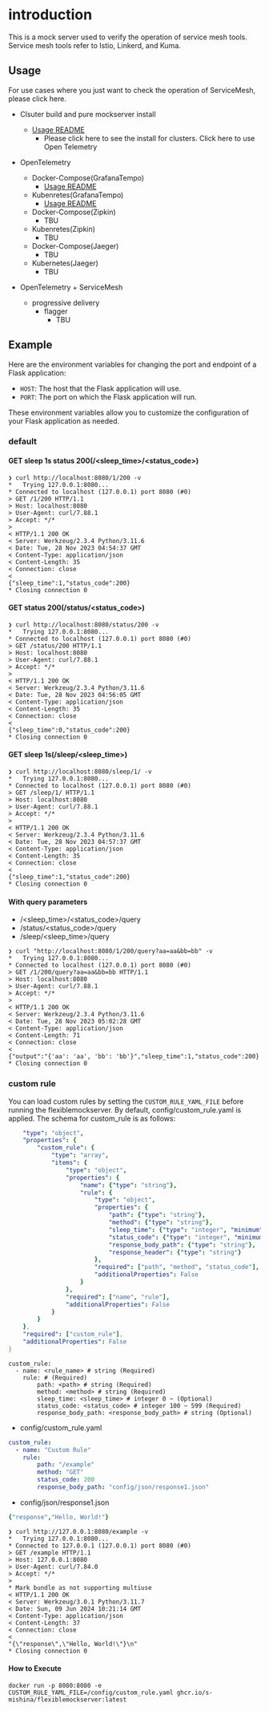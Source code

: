 # introduction

This is a mock server used to verify the operation of service mesh tools. Service mesh tools refer to Istio, Linkerd, and Kuma.

## Usage

For use cases where you just want to check the operation of ServiceMesh, please click here.

* Clsuter build and pure mockserver install
  * [Usage README](./sample_manifest/README.md)
    * Please click here to see the install for clusters.
Click here to use Open Telemetry

* OpenTelemetry
  * Docker-Compose(GrafanaTempo)
    * [Usage README](./sample_manifest/docker-compose/tempo/)
  * Kubenretes(GrafanaTempo)
    * [Usage README](./sample_manifest/kubernetes/apm_tempo)
  * Docker-Compose(Zipkin)
    * TBU
  * Kubenretes(Zipkin)
    * TBU
  * Docker-Compose(Jaeger)
    * TBU
  * Kubernetes(Jaeger)
    * TBU

* OpenTelemetry + ServiceMesh
  * progressive delivery
    * flagger
      * TBU

## Example

Here are the environment variables for changing the port and endpoint of a Flask application:

* `HOST`: The host that the Flask application will use.
* `PORT`: The port on which the Flask application will run.

These environment variables allow you to customize the configuration of your Flask application as needed.

### default

#### GET sleep 1s status 200(/<sleep_time>/<status_code>)

```:terminal
❯ curl http://localhost:8080/1/200 -v
*   Trying 127.0.0.1:8080...
* Connected to localhost (127.0.0.1) port 8080 (#0)
> GET /1/200 HTTP/1.1
> Host: localhost:8080
> User-Agent: curl/7.88.1
> Accept: */*
>
< HTTP/1.1 200 OK
< Server: Werkzeug/2.3.4 Python/3.11.6
< Date: Tue, 28 Nov 2023 04:54:37 GMT
< Content-Type: application/json
< Content-Length: 35
< Connection: close
<
{"sleep_time":1,"status_code":200}
* Closing connection 0
```

#### GET status 200(/status/<status_code>)

```:terminal
❯ curl http://localhost:8080/status/200 -v
*   Trying 127.0.0.1:8080...
* Connected to localhost (127.0.0.1) port 8080 (#0)
> GET /status/200 HTTP/1.1
> Host: localhost:8080
> User-Agent: curl/7.88.1
> Accept: */*
>
< HTTP/1.1 200 OK
< Server: Werkzeug/2.3.4 Python/3.11.6
< Date: Tue, 28 Nov 2023 04:56:05 GMT
< Content-Type: application/json
< Content-Length: 35
< Connection: close
<
{"sleep_time":0,"status_code":200}
* Closing connection 0
```

#### GET sleep 1s(/sleep/<sleep_time>)

```:terminal
❯ curl http://localhost:8080/sleep/1/ -v
*   Trying 127.0.0.1:8080...
* Connected to localhost (127.0.0.1) port 8080 (#0)
> GET /sleep/1/ HTTP/1.1
> Host: localhost:8080
> User-Agent: curl/7.88.1
> Accept: */*
>
< HTTP/1.1 200 OK
< Server: Werkzeug/2.3.4 Python/3.11.6
< Date: Tue, 28 Nov 2023 04:57:37 GMT
< Content-Type: application/json
< Content-Length: 35
< Connection: close
<
{"sleep_time":1,"status_code":200}
* Closing connection 0
```

#### With query parameters

* /<sleep_time>/<status_code>/query
* /status/<status_code>/query
* /sleep/<sleep_time>/query

```:terminal
❯ curl "http://localhost:8080/1/200/query?aa=aa&bb=bb" -v
*   Trying 127.0.0.1:8080...
* Connected to localhost (127.0.0.1) port 8080 (#0)
> GET /1/200/query?aa=aa&bb=bb HTTP/1.1
> Host: localhost:8080
> User-Agent: curl/7.88.1
> Accept: */*
>
< HTTP/1.1 200 OK
< Server: Werkzeug/2.3.4 Python/3.11.6
< Date: Tue, 28 Nov 2023 05:02:28 GMT
< Content-Type: application/json
< Content-Length: 71
< Connection: close
<
{"output":"{'aa': 'aa', 'bb': 'bb'}","sleep_time":1,"status_code":200}
* Closing connection 0
```

### custom rule

You can load custom rules by setting the `CUSTOM_RULE_YAML_FILE` before running the flexiblemockserver.
By default, config/custom_rule.yaml is applied. The schema for custom_rule is as follows:

```json:custom_rule.yaml
    "type": "object",
    "properties": {
        "custom_rule": {
            "type": "array",
            "items": {
                "type": "object",
                "properties": {
                    "name": {"type": "string"},
                    "rule": {
                        "type": "object",
                        "properties": {
                            "path": {"type": "string"},
                            "method": {"type": "string"},
                            "sleep_time": {"type": "integer", "minimum": 0},
                            "status_code": {"type": "integer", "minimum": 100, "maximum": 599},
                            "response_body_path": {"type": "string"},
                            "response_header": {"type": "string"}
                        },
                        "required": ["path", "method", "status_code"],
                        "additionalProperties": False
                    }
                },
                "required": ["name", "rule"],
                "additionalProperties": False
            }
        }
    },
    "required": ["custom_rule"],
    "additionalProperties": False
}
```

```yaml:
custom_rule:
  - name: <rule_name> # string (Required)
    rule: # (Required)
        path: <path> # string (Required)
        method: <method> # string (Required)
        sleep_time: <sleep_time> # integer 0 ~ (Optional)
        status_code: <status_code> # integer 100 ~ 599 (Required)
        response_body_path: <response_body_path> # string (Optional)
```

* config/custom_rule.yaml

```terminal:config/custom_rule.yaml
custom_rule:
  - name: "Custom Rule"
    rule:
        path: "/example"
        method: "GET"
        status_code: 200
        response_body_path: "config/json/response1.json"
```

* config/json/response1.json

```terminal:config/custom_rule.yaml
{"response","Hello, World!"}
```

```terminal:
❯ curl http://127.0.0.1:8080/example -v
*   Trying 127.0.0.1:8080...
* Connected to 127.0.0.1 (127.0.0.1) port 8080 (#0)
> GET /example HTTP/1.1
> Host: 127.0.0.1:8080
> User-Agent: curl/7.84.0
> Accept: */*
>
* Mark bundle as not supporting multiuse
< HTTP/1.1 200 OK
< Server: Werkzeug/3.0.1 Python/3.11.7
< Date: Sun, 09 Jun 2024 10:21:14 GMT
< Content-Type: application/json
< Content-Length: 37
< Connection: close
<
"{\"response\",\"Hello, World!\"}\n"
* Closing connection 0
```

#### How to Execute

```terminal:
docker run -p 8080:8080 -e CUSTOM_RULE_YAML_FILE=/config/custom_rule.yaml ghcr.io/s-mishina/flexiblemockserver:latest
```
